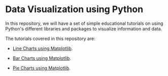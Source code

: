 # Data Visualization using Python

In this repository, we will have a set of simple educational tutorials on using Python's different libraries and packages to visualize information and data. 

The tutorials covered in this repository are:
+ [Line Charts using Matplotlib](https://github.com/AEEldin/LineChart-Matplotlib).

+ [Bar Charts using Matplotlib](https://github.com/AEEldin/BarChart-Matplotlib).
  
+ [Pie Charts using Matplotlib](https://github.com/AEEldin/PieChart-Matplotlib).
